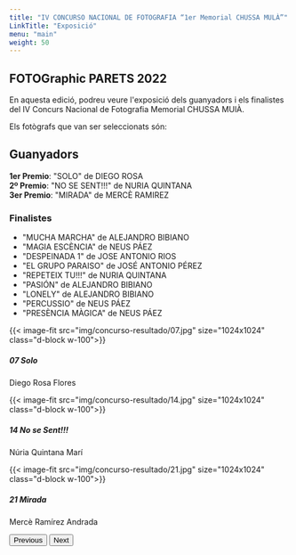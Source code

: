 ```yaml
---
title: "IV CONCURSO NACIONAL DE FOTOGRAFIA “1er Memorial CHUSSA MULÀ”"
LinkTitle: "Exposició"
menu: "main"
weight: 50
---
```


## FOTOGraphic PARETS 2022

En aquesta edició, podreu veure l'exposició dels guanyadors i els finalistes
del IV Concurs Nacional de Fotografia Memorial CHUSSA MUlÀ.

Els fotògrafs que van ser seleccionats són:

## Guanyadors

**1er Premio**: "SOLO" de DIEGO ROSA\
**2º Premio**: "NO SE SENT!!!" de NURIA QUINTANA\
**3er Premio**: "MIRADA" de MERCÈ RAMIREZ

### Finalistes

- "MUCHA MARCHA" de ALEJANDRO BIBIANO
- "MAGIA ESCÈNCIA" de NEUS PÁEZ
- "DESPEINADA 1" de JOSE ANTONIO RIOS
- "EL GRUPO PARAISO" de JOSÉ ANTONIO PÉREZ
- "REPETEIX TU!!!" de NURIA QUINTANA
- "PASIÓN" de ALEJANDRO BIBIANO
- "LONELY" de ALEJANDRO BIBIANO
- "PERCUSSIO" de NEUS PÁEZ
- "PRESÈNCIA MÀGICA" de NEUS PÁEZ

<div id="carouselExampleIndicators" class="carousel slide" data-bs-ride="carousel">
  <div class="carousel-inner">
    <div class="carousel-item active"> {{< image-fit src="img/concurso-resultado/07.jpg" size="1024x1024" class="d-block w-100">}}<div class="carousel-caption d-none d-md-block"><h5>07 Solo</h5><p>Diego Rosa Flores</p></div></div>
    <div class="carousel-item"> {{< image-fit src="img/concurso-resultado/14.jpg" size="1024x1024" class="d-block w-100">}}<div class="carousel-caption d-none d-md-block"><h5>14 No se Sent!!!</h5><p>Núria Quintana Marí</p></div></div>
    <div class="carousel-item"> {{< image-fit src="img/concurso-resultado/21.jpg" size="1024x1024" class="d-block w-100">}}<div class="carousel-caption d-none d-md-block"><h5>21 Mirada</h5><p>Mercè Ramírez Andrada</p></div></div>
    <button class="carousel-control-prev" type="button" data-bs-target="#carouselExampleIndicators" data-bs-slide="prev">
      <span class="carousel-control-prev-icon" aria-hidden="true"></span>
      <span class="visually-hidden">Previous</span>
    </button>
    <button class="carousel-control-next" type="button" data-bs-target="#carouselExampleIndicators" data-bs-slide="next">
      <span class="carousel-control-next-icon" aria-hidden="true"></span>
      <span class="visually-hidden">Next</span>
    </button>
  </div>
</div>
